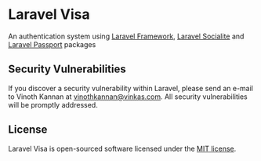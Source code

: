 # Laravel Visa

An authentication system using [Laravel Framework](https://github.com/laravel/laravel), [Laravel Socialite](https://github.com/laravel/Socialite) and [Laravel Passport](https://github.com/laravel/passport) packages

## Security Vulnerabilities

If you discover a security vulnerability within Laravel, please send an e-mail to Vinoth Kannan at vinothkannan@vinkas.com. All security vulnerabilities will be promptly addressed.

## License

Laravel Visa is open-sourced software licensed under the [MIT license](http://opensource.org/licenses/MIT).
